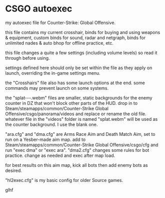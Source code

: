 # CSGO autoexec
my autoexec file for Counter-Strike: Global Offensive. 


this file contains my current crosshair, binds for buying and using weapons & equipment, custom binds for sound, radar and netgraph, binds for unlimited nades & auto bhop for offline practice, etc.

this file changes a quite a few settings (including volume levels) so read it through before using.

settings defined here should only be set within the file as they apply on launch, overriding the in-game settings menu.

the "Crosshairs" file also has some launch options at the end. some commands may prevent launch on some systems.

the "splat---.webm" files are smaller, static backgrounds for the enemy counter in DZ that won't block other parts of the HUD.
drop in to Steam/steamapps/common/Counter-Strike Global Offensive/csgo/panorama/videos and replace or rename the old file.
whatever file in the "videos" folder is named "splat.webm" will be used as the counter background. I use the blank one.


"ara.cfg" and "dma.cfg" are Arms Race Aim and Death Match Aim, set to run on a Yesber-made aim map.
add to Steam/steamapps/common/Counter-Strike Global Offensive/csgo/cfg and run "exec dma" or "exec ara".
"dma2.cfg" changes some rules for bot practice. change as needed and exec after map load.

for best results on this aim map, kick all bots then add enemy bots as desired.


"hl2exec.cfg" is my basic config for older Source games.

glhf
